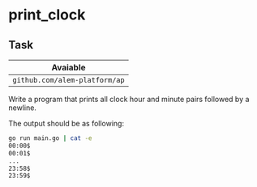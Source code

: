 # print_clock

## Task

| Avaiable                      |
| ----------------------------- |
| `github.com/alem-platform/ap` |

Write a program that prints all clock hour and minute pairs followed by a newline.

The output should be as following:

```sh
go run main.go | cat -e
00:00$
00:01$
...
23:58$
23:59$
```
